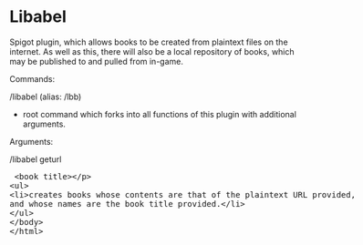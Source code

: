 # Libabel
Spigot plugin, which allows books to be created from plaintext files on the internet. As well as this, there will also be a local repository of books, which may be published to and pulled from in-game.


Commands:

/libabel
(alias: /lbb)
  - root command which forks into all functions of this plugin with additional arguments.

Arguments:

/libabel geturl <plaintext file URL> <book title>
  - creates books whose contents are that of the plaintext URL provided, and whose names are the book title provided.
  
